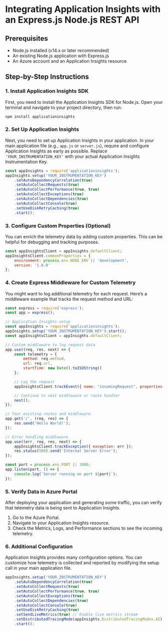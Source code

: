 # Integrating Application Insights with an Express.js Node.js REST API

## Prerequisites

- Node.js installed (v14.x or later recommended)
- An existing Node.js application with Express.js
- An Azure account and an Application Insights resource

## Step-by-Step Instructions

### 1. Install Application Insights SDK

First, you need to install the Application Insights SDK for Node.js. Open your terminal and navigate to your project directory, then run:

```bash
npm install applicationinsights
```

### 2. Set Up Application Insights

Next, you need to set up Application Insights in your application. In your main application file (e.g., `app.js` or `server.js`), require and configure Application Insights as early as possible. Replace `'YOUR_INSTRUMENTATION_KEY'` with your actual Application Insights Instrumentation Key.

```javascript
const appInsights = require('applicationinsights');
appInsights.setup('YOUR_INSTRUMENTATION_KEY')
    .setAutoDependencyCorrelation(true)
    .setAutoCollectRequests(true)
    .setAutoCollectPerformance(true, true)
    .setAutoCollectExceptions(true)
    .setAutoCollectDependencies(true)
    .setAutoCollectConsole(true)
    .setUseDiskRetryCaching(true)
    .start();
```

### 3. Configure Custom Properties (Optional)

You can enrich the telemetry data by adding custom properties. This can be helpful for debugging and tracking purposes.

```javascript
const appInsightsClient = appInsights.defaultClient;
appInsightsClient.commonProperties = {
    environment: process.env.NODE_ENV || 'development',
    version: '1.0.0'
};
```

### 4. Create Express Middleware for Custom Telemetry

You might want to log additional telemetry for each request. Here’s a middleware example that tracks the request method and URL:

```javascript
const express = require('express');
const app = express();

// Application Insights setup
const appInsights = require('applicationinsights');
appInsights.setup('YOUR_INSTRUMENTATION_KEY').start();
const appInsightsClient = appInsights.defaultClient;

// Custom middleware to log request data
app.use((req, res, next) => {
    const telemetry = {
        method: req.method,
        url: req.url,
        startTime: new Date().toISOString()
    };

    // Log the request
    appInsightsClient.trackEvent({ name: "incomingRequest", properties: telemetry });

    // Continue to next middleware or route handler
    next();
});

// Your existing routes and middleware
app.get('/', (req, res) => {
    res.send('Hello World!');
});

// Error handling middleware
app.use((err, req, res, next) => {
    appInsightsClient.trackException({ exception: err });
    res.status(500).send('Internal Server Error');
});

const port = process.env.PORT || 3000;
app.listen(port, () => {
    console.log(`Server running on port ${port}`);
});
```

### 5. Verify Data in Azure Portal

After deploying your application and generating some traffic, you can verify that telemetry data is being sent to Application Insights. 

1. Go to the Azure Portal.
2. Navigate to your Application Insights resource.
3. Check the Metrics, Logs, and Performance sections to see the incoming telemetry.

### 6. Additional Configuration

Application Insights provides many configuration options. You can customize how telemetry is collected and reported by modifying the setup call in your main application file.

```javascript
appInsights.setup('YOUR_INSTRUMENTATION_KEY')
    .setAutoDependencyCorrelation(true)
    .setAutoCollectRequests(true)
    .setAutoCollectPerformance(true, true)
    .setAutoCollectExceptions(true)
    .setAutoCollectDependencies(true)
    .setAutoCollectConsole(true)
    .setUseDiskRetryCaching(true)
    .setSendLiveMetrics(true) // Enable live metrics stream
    .setDistributedTracingMode(appInsights.DistributedTracingModes.AI)
    .start();
```